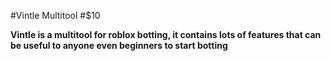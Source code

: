 #Vintle Multitool
#$10

**Vintle is a multitool for roblox botting, it contains lots of features that can be useful to anyone even beginners to start botting**
